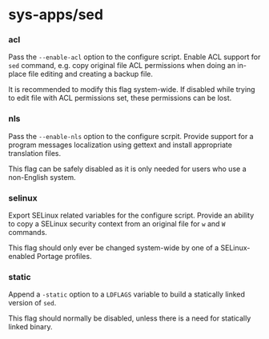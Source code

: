 # sys-apps/sed

### acl
Pass the `--enable-acl` option to the configure script. Enable ACL support for `sed` command, e.g. copy original file ACL permissions when doing an in-place file editing and creating a backup file.

It is recommended to modify this flag system-wide. If disabled while trying to edit file with ACL permissions set, these permissions can be lost.

### nls
Pass the `--enable-nls` option to the configure scrpit. Provide support for a program messages localization using gettext and install appropriate translation files.

This flag can be safely disabled as it is only needed for users who use a non-English system.

### selinux
Export SELinux related variables for the configure script. Provide an ability to copy a SELinux security context from an original file for `w` and `W` commands.

This flag should only ever be changed system-wide by one of a SELinux-enabled Portage profiles.

### static
Append a `-static` option to a `LDFLAGS` variable to build a statically linked version of `sed`.

This flag should normally be disabled, unless there is a need for statically linked binary.
